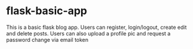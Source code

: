 # flask-basic-app

This is a basic flask blog app. Users can register, login/logout, create edit and delete posts. Users can also upload a profile pic and request a password change via email token
